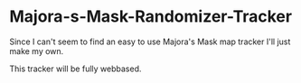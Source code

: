 # Majora-s-Mask-Randomizer-Tracker

Since I can't seem to find an easy to use Majora's Mask map tracker I'll just make my own.

This tracker will be fully webbased.